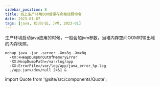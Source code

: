 ```yaml
---
sidebar_position: 8
title: 线上生产环境OOM后保存命案线程命令
date: 2023-01-07
tags: [java, 知识小记, JVM, 2023-01]
---
```




生产环境启动java应用的时候，一般会加jvm参数，当堆内存空间OOM时输出堆的内存快照。
```
nohup java -jar -server -Xms8g -Xmx8g
  -XX:+HeapDumpOnOutOfMemoryError
  -XX:HeapDumpPath=/var/log/app
  -XX:ErrorFile=/var/log/app/java_error_%p.log
  ./app.jar>/dev/null 2>&1 &
```



import Quote from '@site/src/components/Quote';

> <Quote></Quote>
